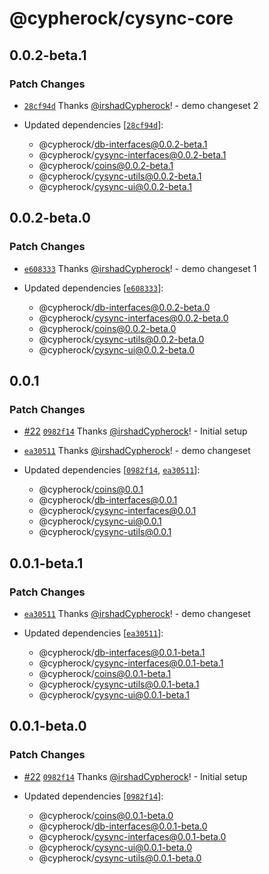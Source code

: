 # @cypherock/cysync-core

## 0.0.2-beta.1

### Patch Changes

- [`28cf94d`](https://github.com/Cypherock/cypherock-cysync/commit/28cf94d61336c213c1c68f536547df9f57f407b2) Thanks [@irshadCypherock](https://github.com/irshadCypherock)! - demo changeset 2

- Updated dependencies [[`28cf94d`](https://github.com/Cypherock/cypherock-cysync/commit/28cf94d61336c213c1c68f536547df9f57f407b2)]:
  - @cypherock/db-interfaces@0.0.2-beta.1
  - @cypherock/cysync-interfaces@0.0.2-beta.1
  - @cypherock/coins@0.0.2-beta.1
  - @cypherock/cysync-utils@0.0.2-beta.1
  - @cypherock/cysync-ui@0.0.2-beta.1

## 0.0.2-beta.0

### Patch Changes

- [`e608333`](https://github.com/Cypherock/cypherock-cysync/commit/e608333608c9a8de7edcbf8c08215b9bcdf1707f) Thanks [@irshadCypherock](https://github.com/irshadCypherock)! - demo changeset 1

- Updated dependencies [[`e608333`](https://github.com/Cypherock/cypherock-cysync/commit/e608333608c9a8de7edcbf8c08215b9bcdf1707f)]:
  - @cypherock/db-interfaces@0.0.2-beta.0
  - @cypherock/cysync-interfaces@0.0.2-beta.0
  - @cypherock/coins@0.0.2-beta.0
  - @cypherock/cysync-utils@0.0.2-beta.0
  - @cypherock/cysync-ui@0.0.2-beta.0

## 0.0.1

### Patch Changes

- [#22](https://github.com/Cypherock/cypherock-cysync/pull/22) [`0982f14`](https://github.com/Cypherock/cypherock-cysync/commit/0982f143cd7ce397effcf2c5ac5870b7eaade258) Thanks [@irshadCypherock](https://github.com/irshadCypherock)! - Initial setup

- [`ea30511`](https://github.com/Cypherock/cypherock-cysync/commit/ea305117f1481fd8bb22923ed08e490d5e03a2ff) Thanks [@irshadCypherock](https://github.com/irshadCypherock)! - demo changeset

- Updated dependencies [[`0982f14`](https://github.com/Cypherock/cypherock-cysync/commit/0982f143cd7ce397effcf2c5ac5870b7eaade258), [`ea30511`](https://github.com/Cypherock/cypherock-cysync/commit/ea305117f1481fd8bb22923ed08e490d5e03a2ff)]:
  - @cypherock/coins@0.0.1
  - @cypherock/db-interfaces@0.0.1
  - @cypherock/cysync-interfaces@0.0.1
  - @cypherock/cysync-ui@0.0.1
  - @cypherock/cysync-utils@0.0.1

## 0.0.1-beta.1

### Patch Changes

- [`ea30511`](https://github.com/Cypherock/cypherock-cysync/commit/ea305117f1481fd8bb22923ed08e490d5e03a2ff) Thanks [@irshadCypherock](https://github.com/irshadCypherock)! - demo changeset

- Updated dependencies [[`ea30511`](https://github.com/Cypherock/cypherock-cysync/commit/ea305117f1481fd8bb22923ed08e490d5e03a2ff)]:
  - @cypherock/db-interfaces@0.0.1-beta.1
  - @cypherock/cysync-interfaces@0.0.1-beta.1
  - @cypherock/coins@0.0.1-beta.1
  - @cypherock/cysync-utils@0.0.1-beta.1
  - @cypherock/cysync-ui@0.0.1-beta.1

## 0.0.1-beta.0

### Patch Changes

- [#22](https://github.com/Cypherock/cypherock-cysync/pull/22) [`0982f14`](https://github.com/Cypherock/cypherock-cysync/commit/0982f143cd7ce397effcf2c5ac5870b7eaade258) Thanks [@irshadCypherock](https://github.com/irshadCypherock)! - Initial setup

- Updated dependencies [[`0982f14`](https://github.com/Cypherock/cypherock-cysync/commit/0982f143cd7ce397effcf2c5ac5870b7eaade258)]:
  - @cypherock/coins@0.0.1-beta.0
  - @cypherock/db-interfaces@0.0.1-beta.0
  - @cypherock/cysync-interfaces@0.0.1-beta.0
  - @cypherock/cysync-ui@0.0.1-beta.0
  - @cypherock/cysync-utils@0.0.1-beta.0
